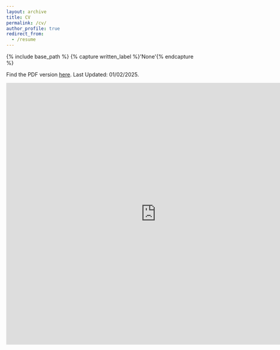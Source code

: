 ```yaml
---
layout: archive
title: CV
permalink: /cv/
author_profile: true
redirect_from:
  - /resume
---
```


{% include base_path %} {% capture written_label %}'None'{% endcapture %}

Find the PDF version <a href="https://bhuiyanra.github.io/files/Resume.pdf" target="_blank" rel="noopener noreferrer">here</a>. Last Updated: 01/02/2025.

<embed src="https://bhuiyanra.github.io/files/Resume.pdf" width="800" height="700" type="application/pdf">



